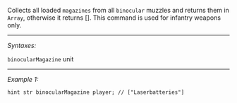 Collects all loaded `magazines` from all `binocular` muzzles and returns them in `Array`, otherwise it returns []. This command is used for infantry weapons only.


---
*Syntaxes:*

`binocularMagazine`  unit

---
*Example 1:*

```sqf
hint str binocularMagazine player; // ["Laserbatteries"]
```